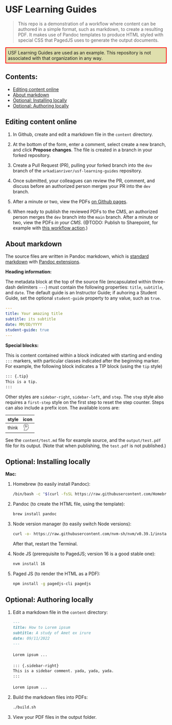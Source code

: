 # USF Learning Guides

> This repo is a demonstration of a workflow where content can be authored
> in a simple format, such as markdown, to create a resulting PDF.
> It makes use of Pandoc templates to produce HTML styled with special CSS
> that PagedJS uses to generate the output documents.

<p style="border:2px solid red;background-color:#dfdfad;padding:6px">USF
Learning Guides are used as an example. This repository is not associated
with that organization in any way.</p>

## Contents:

-  [Editing content online](#editing-content-online)
-  [About markdown](#about-markdown)
-  [Optional: Installing locally](#optional-installing-locally)
-  [Optional: Authoring locally](#optional-authoring-locally)

## Editing content online

1.  In Github, create and edit a markdown file in the
    `content` directory.

1.  At the bottom of the form, enter a comment, select create a new branch,
    and click **Propose changes**.
    The file is created in a branch in your forked repository.

1.  Create a Pull Request (PR), pulling your forked branch into the
    `dev` branch of the `arkadianriver/usf-learning-guides` repository.

1.  Once submitted, your colleagues can review the PR, comment, and
    discuss before an authorized person merges your PR into the
    `dev` branch.

1.  After a minute or two, view the PDFs
    [on Github pages](https://arkadianriver.github.io/usf-learning-guides/).

1.  When ready to publish the reviewed PDFs to the CMS, an authorized person
    merges the `dev` branch into the `main` branch.
    After a minute or two, view the PDFs _in your CMS_.
    (@TODO: Publish to Sharepoint, for example with
    [this workflow action](https://github.com/marketplace/actions/publish-to-sharepoint).)


## About markdown

The source files are written in Pandoc markdown, which is
[standard markdown](https://daringfireball.net/projects/markdown/syntax)
with [Pandoc extensions](https://pandoc.org/MANUAL.html#pandocs-markdown).

**Heading information:**

The metadata block at the top of the source file
(encapsulated within three-dash delimiters `---`)
must contain the following properties:
`title`, `subtitle`, and `date`.
The default guide is an Instructor Guide;
if auhoring a Student Guide, set the optional
`student-guide` property to any value, such as `true`.

```yaml
---
title: Your amazing title
subtitle: its subtitle
date: MM/DD/YYYY
student-guide: true
---
```

**Special blocks:**

This is content contained within a block indicated with starting
and ending `:::` markers, with particular classes indicated after
the beginning marker. For example, the following block indicates
a TIP block (using the `tip` style)

```markdown
::: {.tip}
This is a tip.
:::
```

Other styles are `sidebar-right`, `sidebar-left`, and `step`.
The `step` style also requires a `first-step` style on the first
step to reset the step counter.
Steps can also include a prefix icon. The available icons are:

|style|icon|
|---|---|
|think|<img src="resources/thinking-svgrepo-com.svg" width="20" height="20"/>|

See the `content/test.md` file for example source,
and the `output/test.pdf` file for its output.
(Note that when publishing, the `test.pdf` is not published.)


## Optional: Installing locally

**Mac:**

1.  Homebrew (to easily install Pandoc):

    ```bash
    /bin/bash -c "$(curl -fsSL https://raw.githubusercontent.com/Homebrew/install/HEAD/install.sh)"
    ```

1.  Pandoc (to create the HTML file, using the template):

    ```bash
    brew install pandoc
    ```

1.  Node version manager (to easily switch Node versions):

    ```bash
    curl -o- https://raw.githubusercontent.com/nvm-sh/nvm/v0.39.1/install.sh | bash
    ```

    After that, restart the Terminal.

1.  Node JS (prerequisite to PagedJS; version 16 is a good stable one):

    ```bash
    nvm install 16
    ```

1.  Paged JS (to render the HTML as a PDF):

    ```bash
    npm install -g pagedjs-cli pagedjs
    ```

## Optional: Authoring locally

1.  Edit a markdown file in the `content` directory:

    ```markdown
    ---
    title: How to Lorem ipsum
    subtitle: A study of Amet ex irure
    date: 09/11/2022
    ---

    Lorem ipsum ...

    ::: {.sidebar-right}
    This is a sidebar comment. yada, yada, yada.
    :::

    Lorem ipsum ...
    ```

1.  Build the markdown files into PDFs:

    ```bash
    ./build.sh
    ```

1.  View your PDF files in the output folder.



